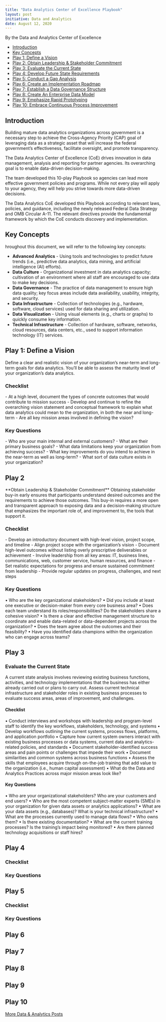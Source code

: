 ```yaml
---
title: "Data Analytics Center of Excellence Playbook"
layout: post
initiative: Data and Analytics
date: August 12, 2020
---
```

By the Data and Analytics Center of Excellence

- <a href="#Introduction">Introduction</a>
- <a href="#Key Concepts">Key Concepts</a>
- <a href="#Play1">Play 1: Define a Vision</a>
- <a href="#Play2">Play 2: Obtain Leadership & Stakeholder Commitment</a>
- <a href="#Play3">Play 3: Evaluate the Current State</a>
- <a href="#Play4">Play 4: Develop Future State Requirements</a>
- <a href="#Play5">Play 5: Conduct a Gap Analysis</a>
- <a href="#Play6">Play 6: Create an Implementation Roadmap</a>
- <a href="#Play7">Play 7: Establish a Data Governance Structure</a>
- <a href="#Play8">Play 8: Create An Enterprise Data Model</a>
- <a href="#Play9">Play 9: Emphasize Rapid Prototyping</a>
- <a href="#Play10">Play 10: Embrace Continuous Process Improvement</a>

<h2><a id="Introduction"></a>Introduction</h2>
Building mature data analytics organizations across government is a necessary step to achieve the Cross-Agency Priority (CAP) goal of leveraging data as a strategic asset that will increase the federal government’s effectiveness, facilitate oversight, and promote transparency.

The Data Analytics Center of Excellence (CoE) drives innovation in data management, analysis and reporting for partner agencies. Its overarching goal is to enable data-driven decision-making.

The team developed this 10-play Playbook so agencies can lead more effective government policies and programs. While not every play will apply to your agency, they will help you strive towards more data-driven decisions.

The Data Analytics CoE developed this Playbook according to relevant laws, policies, and guidance, including the newly released Federal Data Strategy and OMB Circular A-11. The relevant directives provide the fundamental framework by which the CoE conducts discovery and implementation.

<h2><a id="Key Concepts"></a>Key Concepts</h2>
hroughout this document, we will refer to the following key concepts:

- **Advanced Analytics** - Using tools and technologies to predict future trends
(i.e., predictive data analytics, data mining, and artificial intelligence (AI) efforts).
- **Data Culture** - Organizational investment in data analytics capacity; cultivation of an environment where all staff are encouraged to use data to make key decisions.
- **Data Governance** - The practice of data management to ensure high data quality; key focus areas include data availability, usability, integrity, and security.
- **Data Infrastructure** - Collection of technologies (e.g., hardware, software, cloud services) used for data sharing and utilization.
- **Data Visualization** - Using visual elements (e.g., charts or graphs) to quickly consume key information.
- **Technical Infrastructure** - Collection of hardware, software, networks, cloud resources, data centers, etc., used to support information technology (IT) services.

<h2><a id="Play1"></a>Play 1: Define a Vision</h2>
Define a clear	and realistic vision of your organization’s near-term	and long-term goals for
data analytics.	You’ll be able to assess the maturity level of your organization’s data analytics.

<h3>Checklist</h3>
- At a high level, document the types of concrete outcomes that would contribute to mission success
- Develop and continue to refine the overarching vision statement and conceptual framework to explain what data analytics could mean to the organization, in both the near and long-term
- Are all key mission areas involved in defining the vision?
<h3>Key Questions</h3>
- Who are your main internal and external customers?
- What are their primary business goals? 
- What data limitations keep your organization from achieving success?
- What key improvements do you intend to achieve in the near-term as well as long-term?
- What sort of data culture exists in your organization?

<h2><a id="Play2"></a>Play 2</h2>
**Obtain Leadership & Stakeholder Commitment** 
Obtaining stakeholder buy-in early ensures that participants understand desired outcomes and the requirements to achieve those outcomes. This buy-in requires a more open and transparent approach to exposing data and a decision-making structure that emphasizes the important role of, and improvement to, the tools that support it.
<h3>Checklist</h3>
- Develop an introductory document with high-level vision, project scope, and timeline
- Align project scope with the organization’s vision
- Document high-level outcomes without listing overly prescriptive deliverables or achievement
- Involve leadership from all key areas: IT, business lines, communications, web, customer service, human resources, and finance
- Set realistic expectations for progress and ensure sustained commitment from leadership
- Provide regular updates on progress, challenges, and next steps
<h3>Key Questions</h3>
• Who are the key organizational stakeholders?
• Did you include at least one executive or decision-maker from every core business area?
• Does each team understand its roles/responsibilities? Do the stakeholders share a cohesive vision?
• Is there a clear and effective management structure to coordinate and enable data-related or data-dependent projects across the organization?
• Does the team agree about the outcomes and their feasibility?
• Have you identified data champions within the organization who can engage across teams?



<h2><a id="Play3"></a>Play 3</h2>
<h3>Evaluate the Current State</h3> 
A current state analysis involves reviewing existing business functions, activities, and technology implementations that the business has either already carried out or plans to carry out. Assess current technical infrastructure and stakeholder roles in existing business processes to evaluate success areas, areas of improvement, and challenges.
<h4>Checklist</h4>
• Conduct interviews and workshops with leadership and program-level staff to identify the key workflows, stakeholders, technology, and systems
• Develop workflows outlining the current systems, process flows, platforms, and application portfolio
• Capture how current system owners interact with existing business processes or data systems, current data and analytics-related policies, and standards
• Document stakeholder-identified success areas and pain points or challenges that impede their work
• Document similarities and common systems across business functions
• Assess the skills that employees acquire through on-the-job training that add value to the organization (i.e., human capital assessment)
• What do the Data and Analytics Practices across major mission areas look like?
<h4>Key Questions</h4>
• Who are your organizational stakeholders? Who are your customers and end users?
• Who are the most competent subject-matter experts (SMEs) in your organization for given data assets or analytics applications?
• What are your data assets (e.g., databases)? What is your technical infrastructure?
• What are the processes currently used to manage data flows?
• Who owns them?
• Is there existing documentation?
• What are the current training processes? Is the training’s impact being monitored?
• Are there planned technology acquisitions or staff hires?

<h2><a id="Play4"></a>Play 4</h2>
<h3>Checklist</h3>
<h3>Key Questions</h3>

<h2><a id="Play5"></a>Play 5</h2>
<h3>Checklist</h3>
<h3>Key Questions</h3>

<h2><a id="Play6"></a>Play 6</h2>
<h2><a id="Play7"></a>Play 7</h2>
<h2><a id="Play8"></a>Play 8</h2>
<h2><a id="Play9"></a>Play 9</h2>
<h2><a id="Play10"></a>Play 10</h2>


<a href="{{site.baseurl}}/coe/data-analytics.html#coe-updates" class="usa-button">More Data & Analytics Posts</a>
